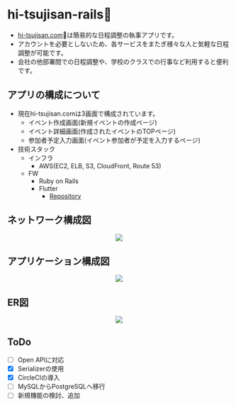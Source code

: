 # hi-tsujisan-rails🐑
- [hi-tsujisan.com](https://hi-tsujisan.com/)🐑は簡易的な日程調整の執事アプリです。
- アカウントを必要としないため、各サービスをまたぎ様々な人と気軽な日程調整が可能です。
- 会社の他部署間での日程調整や、学校のクラスでの行事など利用すると便利です。

## アプリの構成について
- 現在hi-tsujisan.comは3画面で構成されています。
    - イベント作成画面(新規イベントの作成ページ)
    - イベント詳細画面(作成されたイベントのTOPページ)
    - 参加者予定入力画面(イベント参加者が予定を入力するページ)
- 技術スタック
    - インフラ
        - AWS(EC2, ELB, S3, CloudFront, Route 53)
    - FW
        - Ruby on Rails
        - Flutter
            - [Repository](https://github.com/gyvm/hi-tsujisan-flutter)

## ネットワーク構成図
<!-- ![hitsujisan-network](https://user-images.githubusercontent.com/77700130/134404371-efd4807c-7186-41d2-bd0d-e4e10a625dda.jpg) -->
<p align="center">
<img src="https://user-images.githubusercontent.com/77700130/134404371-efd4807c-7186-41d2-bd0d-e4e10a625dda.jpg"/>
</p>
  
## アプリケーション構成図
<!-- ![hitsujisan-application](https://user-images.githubusercontent.com/77700130/134404265-ba3fa110-5cd2-4515-a6a7-d87828e840ac.jpg) -->
<p align="center">
<img src="https://user-images.githubusercontent.com/77700130/134404265-ba3fa110-5cd2-4515-a6a7-d87828e840ac.jpg"/>
</p>

## ER図
<!-- ![hitsujisan-schema](https://user-images.githubusercontent.com/77700130/134404219-f451c53d-b82e-4a7e-a1f0-1c1383330d19.png) -->
<p align="center">
<img src="https://user-images.githubusercontent.com/77700130/134404219-f451c53d-b82e-4a7e-a1f0-1c1383330d19.png"/>
</p>

## ToDo
- [ ] Open APIに対応
- [x] Serializerの使用
- [x] CircleCIの導入
- [ ] MySQLからPostgreSQLへ移行
- [ ] 新規機能の検討、追加
